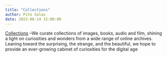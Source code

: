 ```yaml
---
title: "Collections"
author: Pito Salas
date: 2023-06-14 15:00:00
---
```



[ Collections](<https://publicdomainreview.org/collections/>) –We curate
collections of images, books, audio and film, shining a light on curiosities
and wonders from a wide range of online archives. Leaning toward the
surprising, the strange, and the beautiful, we hope to provide an ever-growing
cabinet of curiosities for the digital age


